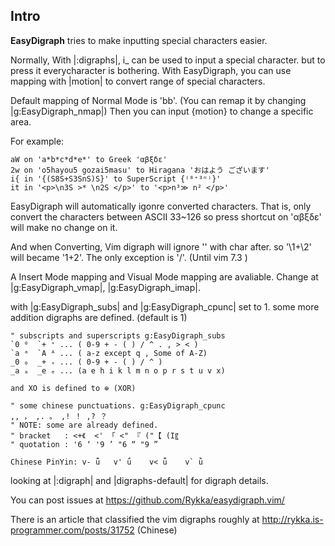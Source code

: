 ## Intro ##

**EasyDigraph**  tries to make inputting special characters easier.

    
Normally, With |:digraphs|, 
i_<Ctrl-K> can be used to input a special character. 
but to press it everycharacter is bothering.
With EasyDigraph, you can use mapping with |motion| to convert
range of special characters.

Default mapping of Normal Mode is '<leader>bb'.
(You can remap it by changing |g:EasyDigraph_nmap|)
Then you can input {motion} to change a specific area.
    
For example:

    aW on 'a*b*c*d*e*' to Greek 'αβξδε'
    2w on 'o5hayou5 gozai5masu' to Hiragana 'おはよう ございます'
    i{ in '{(S8S+S3SnS)S}' to SuperScript {⁽⁸⁺³ⁿ⁾}' 
    it in '<p>\n3S >* \n2S </p>' to '<p>n³≫ n² </p>'

EasyDigraph will automatically igonre converted characters.
That is, only convert the characters between ASCII 33~126
so press shortcut on 'αβξδε' will make no change on it.
    
And when Converting, Vim digraph will ignore '\' with char after.
so '\1\+\2' will became '1+2'. 
The only exception is '/'. (Until vim 7.3 )
    
A Insert Mode mapping and Visual Mode mapping are avaliable.
Change at |g:EasyDigraph_vmap|, |g:EasyDigraph_imap|.

with |g:EasyDigraph_subs| and |g:EasyDigraph_cpunc| set to 1.
some more addition digraphs are defined. (default is 1)

    " subscripts and superscripts g:EasyDigraph_subs
    `0 ⁰  `+ ⁺ ... ( 0-9 + - ( ) / ^ . , > < )
    `a ᵃ  `A ᴬ ... ( a-z except q , Some of A-Z)
    _0 ₀  _+ ₊ ... ( 0-9 + - ( ) / ^ )
    _a ₐ  _e ₑ ... (a e h i k l m n o p r s t u v x)

    and XO is defined to ⊕ (XOR)

    " some chinese punctuations. g:EasyDigraph_cpunc
    ,, ， ,. 。 ,! ！ ,? ？
    " NOTE: some are already defined.
    " bracket   : <+《  <' 「 <" 『 ("【 (I〖
    " quotation : '6 ‘ '9 ’ "6 “ "9 ”

    Chinese PinYin: v- ǖ   v' ǘ    v< ǚ    v` ǜ

looking at |:digraph| and |digraphs-default| for digraph details.

You can post issues at https://github.com/Rykka/easydigraph.vim/

There is an article that classified the vim digraphs roughly at
http://rykka.is-programmer.com/posts/31752 (Chinese) 


